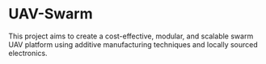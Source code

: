 # UAV-Swarm
This project aims to create a cost-effective, modular, and scalable swarm UAV platform using additive manufacturing techniques and locally sourced electronics.
